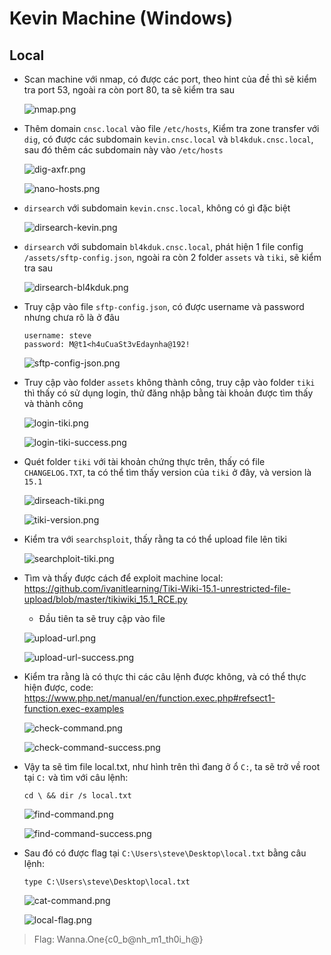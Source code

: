 # Kevin Machine (Windows)

## Local

- Scan machine với nmap, có được các port, theo hint của đề thì sẽ kiểm tra port 53, ngoài ra còn port 80, ta sẽ kiểm tra sau

  ![nmap.png](images/nmap.png)

- Thêm domain `cnsc.local` vào file `/etc/hosts`, Kiểm tra zone transfer với `dig`, có được các subdomain `kevin.cnsc.local` và `bl4kduk.cnsc.local`, sau đó thêm các subdomain này vào `/etc/hosts`

  ![dig-axfr.png](images/dig-axfr.png)

  ![nano-hosts.png](images/nano-hosts.png)

- `dirsearch` với subdomain `kevin.cnsc.local`, không có gì đặc biệt

  ![dirsearch-kevin.png](images/dirsearch-kevin.png)

- `dirsearch` với subdomain `bl4kduk.cnsc.local`, phát hiện 1 file config `/assets/sftp-config.json`, ngoài ra còn 2 folder `assets` và `tiki`, sẽ kiểm tra sau

  ![dirsearch-bl4kduk.png](images/dirsearch-bl4kduk.png)

- Truy cập vào file `sftp-config.json`, có được username và password nhưng chưa rõ là ở đâu

  ```
  username: steve
  password: M@t1<h4uCuaSt3vEdaynha@192!
  ```

  ![sftp-config-json.png](images/sftp-config-json.png)

- Truy cập vào folder `assets` không thành công, truy cập vào folder `tiki` thì thấy có sử dụng login, thử đăng nhập bằng tài khoản được tìm thấy và thành công

  ![login-tiki.png](images/login-tiki.png)

  ![login-tiki-success.png](images/login-tiki-success.png)

- Quét folder `tiki` với tài khoản chứng thực trên, thấy có file `CHANGELOG.TXT`, ta có thể tìm thấy version của `tiki` ở đây, và version là `15.1`

  ![dirseach-tiki.png](images/dirseach-tiki.png)

  ![tiki-version.png](images/tiki-version.png)

- Kiểm tra với `searchsploit`, thấy rằng ta có thể upload file lên tiki

  ![searchploit-tiki.png](images/searchploit-tiki.png)

- Tìm và thấy được cách để exploit machine local: https://github.com/ivanitlearning/Tiki-Wiki-15.1-unrestricted-file-upload/blob/master/tikiwiki_15.1_RCE.py

  - Đầu tiên ta sẽ truy cập vào file 

  ![upload-url.png](images/upload-url.png)

  ![upload-url-success.png](images/upload-url-success.png)

- Kiểm tra rằng là có thực thi các câu lệnh được không, và có thể thực hiện được, code: https://www.php.net/manual/en/function.exec.php#refsect1-function.exec-examples

  ![check-command.png](images/check-command.png)

  ![check-command-success.png](images/check-command-success.png)


- Vậy ta sẽ tìm file local.txt, như hình trên thì đang ở ổ `C:`, ta sẽ trở về root tại `C:` và tìm với câu lệnh:

  ```console
  cd \ && dir /s local.txt
  ```

  ![find-command.png](images/find-command.png)

  ![find-command-success.png](images/find-command-success.png)

- Sau đó có được flag tại `C:\Users\steve\Desktop\local.txt` bằng câu lệnh:

  ```console
  type C:\Users\steve\Desktop\local.txt
  ```

  ![cat-command.png](images/cat-command.png)

  ![local-flag.png](images/local-flag.png)

> Flag: Wanna.One{c0_b@nh_m1_th0i_h@}
